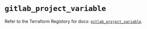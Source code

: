 # `gitlab_project_variable`

Refer to the Terraform Registory for docs: [`gitlab_project_variable`](https://registry.terraform.io/providers/gitlabhq/gitlab/16.6.0/docs/resources/project_variable).
